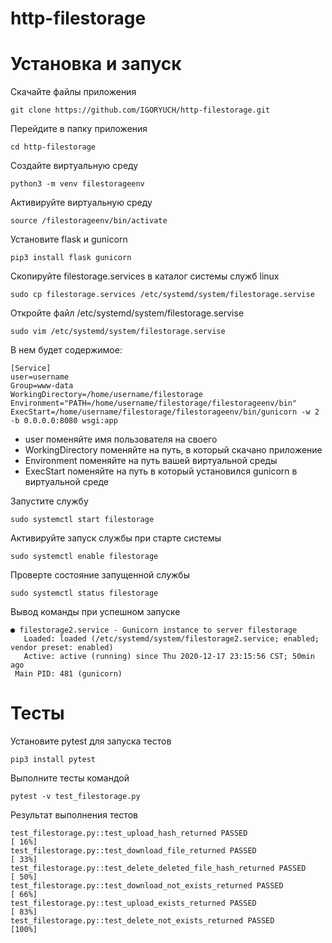 # http-filestorage

# Установка и запуск
Скачайте файлы приложения
```
git clone https://github.com/IGORYUCH/http-filestorage.git
```
Перейдите в папку приложения
```
cd http-filestorage
```
Создайте виртуальную среду
```
python3 -m venv filestorageenv
```
Активируйте виртуальную среду
```
source /filestorageenv/bin/activate
```
Установите flask и gunicorn
```
pip3 install flask gunicorn
```
Скопируйте filestorage.services в каталог системы служб linux
```
sudo cp filestorage.services /etc/systemd/system/filestorage.servise
```
Откройте файл /etc/systemd/system/filestorage.servise
```
sudo vim /etc/systemd/system/filestorage.servise
```
В нем будет содержимое:
```
[Service]
user=username
Group=www-data
WorkingDirectory=/home/username/filestorage
Environment="PATH=/home/username/filestorage/filestorageenv/bin"
ExecStart=/home/username/filestorage/filestorageenv/bin/gunicorn -w 2 -b 0.0.0.0:8080 wsgi:app
```
* user поменяйте имя пользователя на своего
* WorkingDirectory поменяйте на путь, в который скачано приложение
* Environment поменяйте на путь вашей виртуальной среды
* ExecStart поменяйте на путь в который установился gunicorn в виртуальной среде

Запустите службу 
```
sudo systemctl start filestorage
```
Активируйте запуск службы при старте системы
```
sudo systemctl enable filestorage
```
Проверте состояние запущенной службы
```
sudo systemctl status filestorage
```
Вывод команды при успешном запуске
```
● filestorage2.service - Gunicorn instance to server filestorage
   Loaded: loaded (/etc/systemd/system/filestorage2.service; enabled; vendor preset: enabled)
   Active: active (running) since Thu 2020-12-17 23:15:56 CST; 50min ago
 Main PID: 481 (gunicorn)
 ```
# Тесты
Установите pytest для запуска тестов
 ```
 pip3 install pytest
  ```
Выполните тесты командой
 ```
 pytest -v test_filestorage.py
 ```
 Результат выполнения тестов
 ```
test_filestorage.py::test_upload_hash_returned PASSED                                                                                       [ 16%]
test_filestorage.py::test_download_file_returned PASSED                                                                                     [ 33%]
test_filestorage.py::test_delete_deleted_file_hash_returned PASSED                                                                          [ 50%]
test_filestorage.py::test_download_not_exists_returned PASSED                                                                               [ 66%]
test_filestorage.py::test_upload_exists_returned PASSED                                                                                     [ 83%]
test_filestorage.py::test_delete_not_exists_returned PASSED                                                                                 [100%]
```

